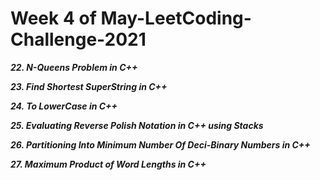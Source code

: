 # Week 4 of May-LeetCoding-Challenge-2021

***22. N-Queens Problem in C++***

***23. Find Shortest SuperString in C++***

***24. To LowerCase in C++***

***25. Evaluating Reverse Polish Notation in C++ using Stacks***

***26. Partitioning Into Minimum Number Of Deci-Binary Numbers in C++***

***27. Maximum Product of Word Lengths in C++***




